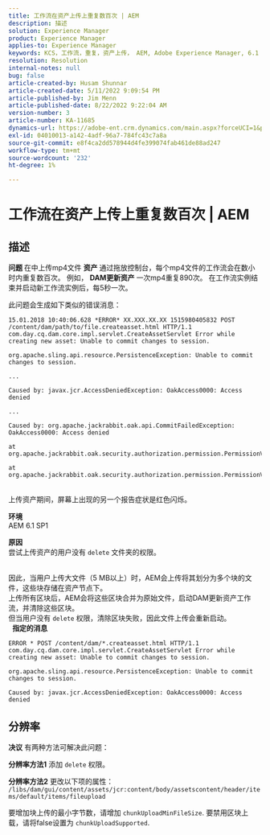 ```yaml
---
title: 工作流在资产上传上重复数百次 | AEM
description: 描述
solution: Experience Manager
product: Experience Manager
applies-to: Experience Manager
keywords: KCS，工作流，重复，资产上传， AEM, Adobe Experience Manager, 6.1
resolution: Resolution
internal-notes: null
bug: false
article-created-by: Husam Shunnar
article-created-date: 5/11/2022 9:09:54 PM
article-published-by: Jim Menn
article-published-date: 8/22/2022 9:22:04 AM
version-number: 3
article-number: KA-11685
dynamics-url: https://adobe-ent.crm.dynamics.com/main.aspx?forceUCI=1&pagetype=entityrecord&etn=knowledgearticle&id=b13e57af-6ed1-ec11-a7b5-00224809c399
exl-id: 04010013-a142-4adf-96a7-784fc43c7a8a
source-git-commit: e8f4ca2dd578944d4fe399074fab461de88ad247
workflow-type: tm+mt
source-wordcount: '232'
ht-degree: 1%

---
```


# 工作流在资产上传上重复数百次 | AEM

## 描述


<b>问题 </b>
在中上传mp4文件 <b>资产</b> 通过拖放控制台，每个mp4文件的工作流会在数小时内重复数百次。
例如， <b>DAM更新资产</b> 一次mp4重复890次。 在工作流实例结束并启动新工作流实例后，每5秒一次。

此问题会生成如下类似的错误消息：


```
15.01.2018 10:40:06.628 *ERROR* XX.XXX.XX.XX 1515980405832 POST /content/dam/path/to/file.createasset.html HTTP/1.1 com.day.cq.dam.core.impl.servlet.CreateAssetServlet Error while creating new asset: Unable to commit changes to session.

org.apache.sling.api.resource.PersistenceException: Unable to commit changes to session.

...

Caused by: javax.jcr.AccessDeniedException: OakAccess0000: Access denied

...

Caused by: org.apache.jackrabbit.oak.api.CommitFailedException: OakAccess0000: Access denied

at org.apache.jackrabbit.oak.security.authorization.permission.PermissionValidator.checkPermissions(PermissionValidator.java:212)

at org.apache.jackrabbit.oak.security.authorization.permission.PermissionValidator.childNodeDeleted(PermissionValidator.java:168)
```


<br>上传资产期间，屏幕上出现的另一个报告症状是红色闪烁。

<b>环境</b>
<br>AEM 6.1 SP1

<b>原因 </b>
<br>尝试上传资产的用户没有 `delete` 文件夹的权限。

<br>因此，当用户上传大文件（5 MB以上）时，AEM会上传将其划分为多个块的文件，这些块存储在资产节点下。
<br>上传所有区块后，AEM会将这些区块合并为原始文件，启动DAM更新资产工作流，并清除这些区块。
<br>但当用户没有 `delete` 权限，清除区块失败，因此文件上传会重新启动。
<br> 
<b>指定的消息</b>



```
ERROR * POST /content/dam/*.createasset.html HTTP/1.1 com.day.cq.dam.core.impl.servlet.CreateAssetServlet Error while creating new asset: Unable to commit changes to session.

org.apache.sling.api.resource.PersistenceException: Unable to commit changes to session.

Caused by: javax.jcr.AccessDeniedException: OakAccess0000: Access denied
```



## 分辨率


<b>决议</b>
有两种方法可解决此问题：<b> </b>

<b>分辨率方法1</b>
添加 `delete` 权限。

<b>分辨率方法2</b>
更改以下项的属性：
`/libs/dam/gui/content/assets/jcr:content/body/assetscontent/header/items/default/items/fileupload`

要增加块上传的最小字节数，请增加 `chunkUploadMinFileSize`.
要禁用区块上载，请将false设置为 `chunkUploadSupported`.

